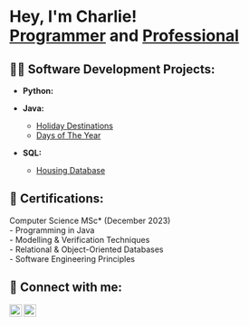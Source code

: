 <h1>Hey, I'm Charlie! <br/><a href="https://github.com/CharlieKirbyy">Programmer</a> and <a href="https://www.linkedin.com/in/charliekirby001/">Professional</a></h1>

<h2>👨‍💻 Software Development Projects:</h2>

- <b>Python:</b>

- <b>Java:</b>
  - [Holiday Destinations](https://github.com/CharlieKirbyy/Holiday-Destinations)
  - [Days of The Year](https://github.com/CharlieKirbyy/DaysOfTheYear/tree/main)
- <b>SQL:</b>
  - [Housing Database](https://github.com/CharlieKirbyy/HousingDatabase)

<h2>📃 Certifications:</h2>
Computer Science MSc* (December 2023)
<br/> - Programming in Java
<br/> - Modelling & Verification Techniques
<br/> - Relational & Object-Oriented Databases
<br/> - Software Engineering Principles

<h2> 🤳 Connect with me:</h2>

[<img align="left" alt="CharlieKirby | LinkedIn" width="22px" src="https://cdn.jsdelivr.net/npm/simple-icons@v3/icons/linkedin.svg" />][linkedin]
[<img align="left" alt="CharlieKirby | Instagram" width="22px" src="https://cdn.jsdelivr.net/npm/simple-icons@v3/icons/instagram.svg" />][instagram]


[instagram]: https://www.instagram.com/charliekirby_/
[linkedin]: https://www.linkedin.com/in/charliekirby001/
